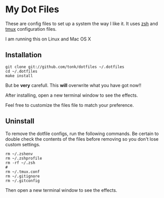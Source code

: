 # My Dot Files

These are config files to set up a system the way I like it. It uses
[zsh](https://github.com/tonk/dotfiles/zsh) and [tmux](https://github.com/tonk/dotfiles/tmux)
configuration files.

I am running this on Linux and Mac OS X

## Installation

```terminal
git clone git://github.com/tonk/dotfiles ~/.dotfiles
cd ~/.dotfiles
make install
```

But be **very** carefull. This **will** overwrite what you have got now!!

After installing, open a new terminal window to see the effects.

Feel free to customize the files file to match your preference.

## Uninstall

To remove the dotfile configs, run the following commands. Be certain to double
check the contents of the files before removing so you don't lose custom
settings.

```terminal
rm ~/.zshenv
rm ~/.zshprofile
rm -rf ~/.zsh
#
rm ~/.tmux.conf
rm ~/.gitignore
rm ~/.gitconfig
```

Then open a new terminal window to see the effects.
